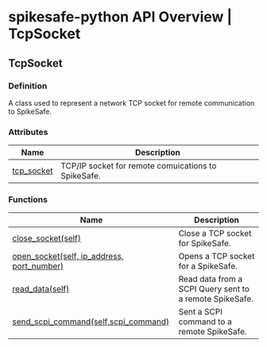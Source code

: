 # spikesafe-python API Overview | TcpSocket

## TcpSocket

### Definition
A class used to represent a network TCP socket for remote communication to SpikeSafe.

### Attributes
| Name | Description |
| - | - |
| [tcp_socket](/spikesafe_python_lib_docs/TcpSocket/tcp_socket/README.md) | TCP/IP socket for remote comuications to SpikeSafe. |

### Functions
| Name | Description |
| - | - |
| [close_socket(self)](/spikesafe_python_lib_docs/TcpSocket/close_socket/README.md) | Close a TCP socket for SpikeSafe. |
| [open_socket(self, ip_address, port_number)](/spikesafe_python_lib_docs/TcpSocket/open_socket/README.md) | Opens a TCP socket for a SpikeSafe. |
| [read_data(self)](/spikesafe_python_lib_docs/TcpSocket/read_data/README.md) | Read data from a SCPI Query sent to a remote SpikeSafe. |
| [send_scpi_command(self,scpi_command)](/spikesafe_python_lib_docs/TcpSocket/send_scpi_command/README.md) | Sent a SCPI command to a remote SpikeSafe. |